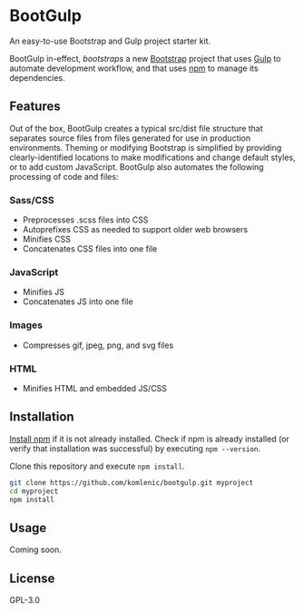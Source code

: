 # BootGulp

An easy-to-use Bootstrap and Gulp project starter kit.

BootGulp in-effect, *bootstraps* a new [Bootstrap](https://getbootstrap.com/)
project that uses [Gulp](https://gulpjs.com/) to automate development workflow,
and that uses [npm](https://www.npmjs.com/) to manage its dependencies.

## Features

Out of the box, BootGulp creates a typical src/dist file structure that
separates source files from files generated for use in production environments.
Theming or modifying Bootstrap is simplified by providing clearly-identified
locations to make modifications and change default styles, or to add custom
JavaScript. BootGulp also automates the following processing of code and files:

### Sass/CSS

* Preprocesses .scss files into CSS
* Autoprefixes CSS as needed to support older web browsers
* Minifies CSS
* Concatenates CSS files into one file

### JavaScript

* Minifies JS
* Concatenates JS into one file

### Images

* Compresses gif, jpeg, png, and svg files

### HTML

* Minifies HTML and embedded JS/CSS

## Installation

[Install npm](https://www.npmjs.com/get-npm) if it is not already installed.
Check if npm is already installed (or verify that installation was successful)
by executing `npm --version`.

Clone this repository and execute `npm install`.

```bash
git clone https://github.com/komlenic/bootgulp.git myproject
cd myproject
npm install
```

## Usage

Coming soon.

## License

GPL-3.0